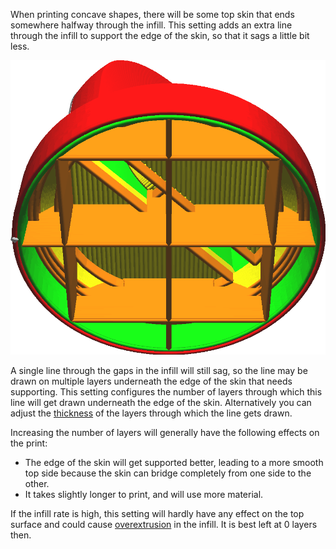 When printing concave shapes, there will be some top skin that ends somewhere halfway through the infill. This setting adds an extra line through the infill to support the edge of the skin, so that it sags a little bit less.

![A perimeter is drawn through the infill under the edge of the skin](../../../articles/images/skin_edge_support_thickness.png)

A single line through the gaps in the infill will still sag, so the line may be drawn on multiple layers underneath the edge of the skin that needs supporting. This setting configures the number of layers through which this line will get drawn underneath the edge of the skin. Alternatively you can adjust the [thickness](skin_edge_support_thickness.md) of the layers through which the line gets drawn.

Increasing the number of layers will generally have the following effects on the print:
* The edge of the skin will get supported better, leading to a more smooth top side because the skin can bridge completely from one side to the other.
* It takes slightly longer to print, and will use more material.

If the infill rate is high, this setting will hardly have any effect on the top surface and could cause [overextrusion](../troubleshooting/overextrusion.md) in the infill. It is best left at 0 layers then.